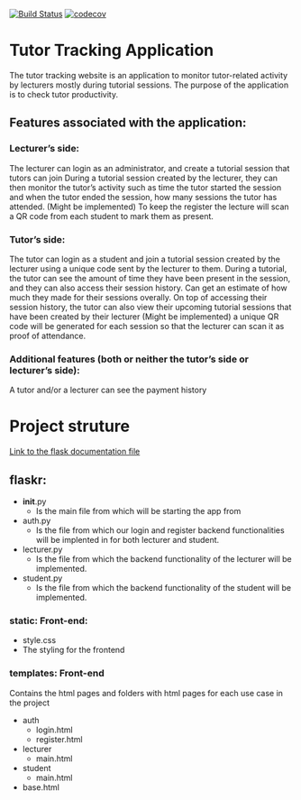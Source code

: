 [![Build Status](https://travis-ci.org/Skhendle/Tutor-Tracking-Application.svg?branch=master)](https://travis-ci.org/Skhendle/Tutor-Tracking-Application)
[![codecov](https://codecov.io/gh/Skhendle/Tutor-Tracking-Application/branch/master/graph/badge.svg)](https://codecov.io/gh/Skhendle/Tutor-Tracking-Application)

# Tutor Tracking Application

The tutor tracking website is an application to monitor tutor-related activity by lecturers mostly during tutorial sessions. The purpose of the application is to check tutor productivity.

## Features associated with the application:
### Lecturer’s side:
The lecturer can login as an administrator, and create a tutorial session that tutors can join
During a tutorial session created by the lecturer, they can then monitor the tutor’s activity such as time the tutor started the session and when the tutor ended the session, how many sessions the tutor has attended.
(Might be implemented) To keep the register the lecture will scan a QR code from each student to mark them as present.
### Tutor’s side:
The tutor can login as a student and join a tutorial session created by the lecturer using a unique code sent by the lecturer to them.
During a tutorial, the tutor can see the amount of time they have been present in the session, and they can also access their session history.
Can get an estimate of how much they made for their sessions overally.
On top of accessing their session history, the tutor can also view their upcoming tutorial sessions that have been created by their lecturer 
(Might be implemented) a unique QR code will be generated for each session so that the lecturer can scan it as proof of attendance.

### Additional features (both or neither the tutor’s side or lecturer’s side):
A tutor and/or a lecturer can see the payment history

# Project struture
[Link to the flask documentation file](https://flask.palletsprojects.com/en/1.1.x/tutorial/layout/)
## flaskr:
  * __init__.py 
    * Is the main file from which will be starting the app from
  * auth.py 
    * Is the file from which our login and register backend functionalities will be implented in for both lecturer and student.
  * lecturer.py
    * Is the file from which the backend functionality of the lecturer will be implemented.
  * student.py
    * Is the file from which the backend functionality of the student will be implemented.
  ### static: Front-end:
  * style.css
   * The styling for the frontend
  
  ### templates: Front-end 
   Contains the  html pages and folders with html pages for each use case in the project
   * auth
     - login.html
     - register.html
   * lecturer
     - main.html
   * student
     - main.html
   * base.html
   
